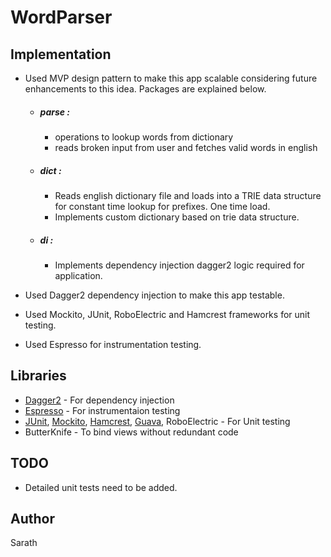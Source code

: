 # WordParser

## Implementation
* Used MVP design pattern to make this app scalable considering future enhancements to this idea. Packages are explained below.
	* ##### parse : 
		* operations to lookup words from dictionary
		* reads broken input from user and fetches valid words in english
	* ##### dict :
		* Reads english dictionary file and loads into a TRIE data structure for constant time lookup for prefixes. One time load.
		* Implements custom dictionary based on trie data structure.
	* ##### di :
		* Implements dependency injection dagger2 logic required for application.
    
    
* Used Dagger2 dependency injection to make this app testable.
* Used Mockito, JUnit, RoboElectric and Hamcrest frameworks for unit testing.
* Used Espresso for instrumentation testing.

## Libraries
* [Dagger2](https://google.github.io/dagger/)   - For dependency injection
* [Espresso](https://github.com/googlesamples/android-testing/tree/master/ui/espresso)  - For instrumentaion testing
* [JUnit](https://mvnrepository.com/artifact/junit/junit), [Mockito](http://site.mockito.org/), [Hamcrest](http://hamcrest.org/JavaHamcrest/), [Guava](https://github.com/google/guava), RoboElectric - For Unit testing
* ButterKnife - To bind views without redundant code

## TODO
* Detailed unit tests need to be added.

## Author
Sarath
